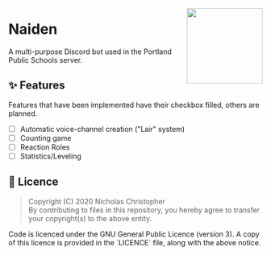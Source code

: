 <img align="right" height=150 width=150 src="https://i.imgur.com/5sSGwH7.png" /></p>
# Naiden
A multi-purpose Discord bot used in the Portland Public Schools server.

## ✨ Features
Features that have been implemented have their checkbox filled, others are planned.

- [ ] Automatic voice-channel creation ("Lair" system)
- [ ] Counting game
- [ ] Reaction Roles
- [ ] Statistics/Leveling

## 📜 Licence

> Copyright (C) 2020 Nicholas Christopher\
> By contributing to files in this repository, you hereby agree to transfer your copyright(s) to the above entity.
<p>Code is licenced under the GNU General Public Licence (version 3). A copy of this licence is provided in the `LICENCE` file, along with the above notice.</p>

